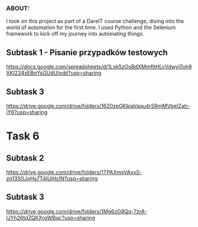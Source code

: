 ### ABOUT:

I took on this project as part of a DareIT course challenge, diving into the world of automation for the first time. 
I used Python and the Selenium framework to kick off my journey into automating things.


## Subtask 1 - Pisanie przypadków testowych

https://docs.google.com/spreadsheets/d/1Lxk5zOsBdXMmfltHLvVdwyl7oh9XKI234xEBqYsGUdU/edit?usp=sharing

## Subtask 3 

https://drive.google.com/drive/folders/1620zpGKbiaVaqu4rSRmMVbeIZatr-iY6?usp=sharing

# Task 6

## Subtask 2

https://drive.google.com/drive/folders/1TPAXmsVAxxS-zq13S0JoHs7T4lUjHcIN?usp=sharing

## Subtask 3

https://drive.google.com/drive/folders/1Mg6zG8Qq-7zrA-lJYh26tdZQKXrqWBqc?usp=sharing


